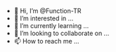 - 👋 Hi, I’m @Function-TR
- 👀 I’m interested in ...
- 🌱 I’m currently learning ...
- 💞️ I’m looking to collaborate on ...
- 📫 How to reach me ...

<!---
Function-TR/Function-TR is a ✨ special ✨ repository because its `README.md` (this file) appears on your GitHub profile.
You can click the Preview link to take a look at your changes.这是什么牛马
--->
